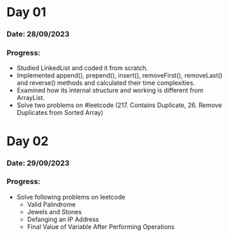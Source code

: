 # Day 01
### Date: 28/09/2023
### Progress:
- Studied LinkedList and coded it from scratch.
- Implemented append(), prepend(), insert(), removeFirst(), removeLast() and reverse() methods and calculated their time complexities.
- Examined how its internal structure and working is different from ArrayList.
- Solve two problems on #leetcode (217. Contains Duplicate, 26. Remove Duplicates from Sorted Array)

# Day 02
### Date: 29/09/2023
### Progress:
- Solve following problems on leetcode
  - Valid Palindrome
  - Jewels and Stones
  - Defanging an IP Address
  - Final Value of Variable After Performing Operations
